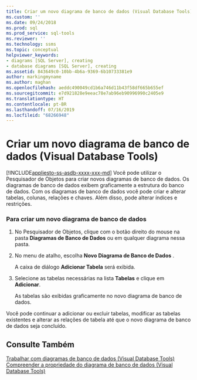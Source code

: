 ```yaml
---
title: Criar um novo diagrama de banco de dados (Visual Database Tools) | Microsoft Docs
ms.custom: ''
ms.date: 09/24/2018
ms.prod: sql
ms.prod_service: sql-tools
ms.reviewer: ''
ms.technology: ssms
ms.topic: conceptual
helpviewer_keywords:
- diagrams [SQL Server], creating
- database diagrams [SQL Server], creating
ms.assetid: 843649c0-10bb-4b6a-9369-6b10733381e9
author: markingmyname
ms.author: maghan
ms.openlocfilehash: aeddc490049cd1b6a746d11b43f58df665b655ef
ms.sourcegitcommit: e7d921828e9eeac78e7ab96eb90996990c2405e9
ms.translationtype: HT
ms.contentlocale: pt-BR
ms.lasthandoff: 07/16/2019
ms.locfileid: "68266948"
---
```

# <a name="create-a-new-database-diagram-visual-database-tools"></a>Criar um novo diagrama de banco de dados (Visual Database Tools)
[!INCLUDE[appliesto-ss-asdb-xxxx-xxx-md](../../includes/appliesto-ss-asdb-xxxx-xxx-md.md)]
Você pode utilizar o Pesquisador de Objetos para criar novos diagramas de banco de dados. Os diagramas de banco de dados exibem graficamente a estrutura do banco de dados. Com os diagramas de banco de dados você pode criar e alterar tabelas, colunas, relações e chaves. Além disso, pode alterar índices e restrições.  
  
### <a name="to-create-a-new-database-diagram"></a>Para criar um novo diagrama de banco de dados  
  
1.  No Pesquisador de Objetos, clique com o botão direito do mouse na pasta **Diagramas de Banco de Dados** ou em qualquer diagrama nessa pasta.  
  
2.  No menu de atalho, escolha **Novo Diagrama de Banco de Dados** .  
  
    A caixa de diálogo **Adicionar Tabela** será exibida.  
  
3.  Selecione as tabelas necessárias na lista **Tabelas** e clique em **Adicionar**.  
  
    As tabelas são exibidas graficamente no novo diagrama de banco de dados.  
  
Você pode continuar a adicionar ou excluir tabelas, modificar as tabelas existentes e alterar as relações de tabela até que o novo diagrama de banco de dados seja concluído.  
  
## <a name="see-also"></a>Consulte Também  
[Trabalhar com diagramas de banco de dados &#40;Visual Database Tools&#41;](../../ssms/visual-db-tools/work-with-database-diagrams-visual-database-tools.md)  
[Compreender a propriedade do diagrama de banco de dados &#40;Visual Database Tools&#41;](../../ssms/visual-db-tools/understand-database-diagram-ownership-visual-database-tools.md)
